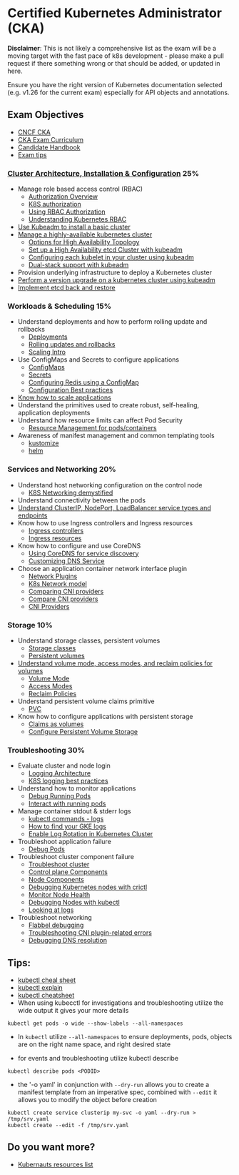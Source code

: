 # Certified Kubernetes Administrator (CKA)

**Disclaimer**: This is not likely a comprehensive list as the exam will be a moving target with the fast pace of k8s development - please make a pull request if there something wrong or that should be added, or updated in here.

Ensure you have the right version of Kubernetes documentation selected (e.g. v1.26 for the current exam) especially for API objects and annotations.

## Exam Objectives
* [CNCF CKA](https://www.cncf.io/certification/cka/)
* [CKA Exam Curriculum](https://github.com/cncf/curriculum/blob/master/CKA_Curriculum_v1.26.pdf)
* [Candidate Handbook](https://docs.linuxfoundation.org/tc-docs/certification/lf-handbook2)
* [Exam tips](https://docs.linuxfoundation.org/tc-docs/certification/tips-cka-and-ckad)

### [Cluster Architecture, Installation & Configuration](https://v1-26.docs.kubernetes.io/docs/concepts/architecture/) 25%
* Manage role based access control (RBAC)
  * [Authorization Overview](https://v1-26.docs.kubernetes.io/docs/reference/access-authn-authz/authorization/)
  * [K8S authorization](https://thenewstack.io/a-practical-approach-to-understanding-kubernetes-authorization/)
  * [Using RBAC Authorization](https://v1-26.docs.kubernetes.io/docs/reference/access-authn-authz/rbac/)
  * [Understanding Kubernetes RBAC](https://sysdig.com/learn-cloud-native/kubernetes-security/kubernetes-rbac/)
* [Use Kubeadm to install a basic cluster](https://v1-26.docs.kubernetes.io/docs/setup/production-environment/tools/kubeadm/create-cluster-kubeadm/)
* [Manage a highly-available kubernetes cluster](https://v1-26.docs.kubernetes.io/docs/setup/production-environment/tools/kubeadm/high-availability/)
  * [Options for High Availability Topology](https://v1-26.docs.kubernetes.io/docs/setup/production-environment/tools/kubeadm/ha-topology/)
  * [Set up a High Availability etcd Cluster with kubeadm](https://v1-26.docs.kubernetes.io/docs/setup/production-environment/tools/kubeadm/setup-ha-etcd-with-kubeadm/)
  * [Configuring each kubelet in your cluster using kubeadm](https://v1-26.docs.kubernetes.io/docs/setup/production-environment/tools/kubeadm/kubelet-integration/)
  * [Dual-stack support with kubeadm](https://v1-26.docs.kubernetes.io/docs/setup/production-environment/tools/kubeadm/dual-stack-support/)
* Provision underlying infrastructure to deploy a Kubernetes cluster
* [Perform a version upgrade on a kubernetes cluster using kubeadm](https://kubernetes.io/docs/tasks/administer-cluster/kubeadm/kubeadm-upgrade/)
* [Implement etcd back and restore](https://v1-26.docs.kubernetes.io/docs/tasks/administer-cluster/configure-upgrade-etcd/)

### Workloads & Scheduling 15%
* Understand deployments and how to perform rolling update and rollbacks
  * [Deployments](https://v1-26.docs.kubernetes.io/docs/concepts/workloads/controllers/deployment/)
  * [Rolling updates and rollbacks](https://v1-26.docs.kubernetes.io/docs/tutorials/kubernetes-basics/update/update-intro/)
  * [Scaling Intro](https://v1-26.docs.kubernetes.io/docs/tutorials/kubernetes-basics/scale/scale-intro/)
* Use ConfigMaps and Secrets to configure applications
  * [ConfigMaps](https://v1-26.docs.kubernetes.io/docs/concepts/configuration/configmap/)
  * [Secrets](https://v1-26.docs.kubernetes.io/docs/concepts/configuration/secret/)
  * [Configuring Redis using a ConfigMap](https://v1-26.docs.kubernetes.io/docs/tutorials/configuration/configure-redis-using-configmap/)
  * [Configuration Best practices](https://v1-26.docs.kubernetes.io/docs/concepts/configuration/overview/)
* [Know how to scale applications](https://v1-26.docs.kubernetes.io/docs/tutorials/kubernetes-basics/scale/scale-intro/)
* Understand the primitives used to create robust, self-healing, application deployments
* Understand how resource limits can affect Pod Security
  * [Resource Management for pods/containers](https://v1-26.docs.kubernetes.io/docs/concepts/configuration/manage-resources-containers/)
* Awareness of manifest management and common templating tools
  * [kustomize](https://github.com/kubernetes-sigs/kustomize)
  * [helm](https://github.com/helm/helm)

### Services and Networking 20%
* Understand host networking configuration on the control node
  * [K8S Networking demystified](https://www.stackrox.io/blog/kubernetes-networking-demystified/)
* Understand connectivity between the pods
* [Understand ClusterIP, NodePort, LoadBalancer service types and endpoints](https://v1-26.docs.kubernetes.io/docs/concepts/services-networking/service/#publishing-services-service-types)
* Know how to use Ingress controllers and Ingress resources
  * [Ingress controllers](https://v1-26.docs.kubernetes.io/docs/concepts/services-networking/ingress-controllers/)
  * [Ingress resources](https://v1-26.docs.kubernetes.io/docs/concepts/services-networking/ingress/)
* Know how to configure and use CoreDNS
  * [Using CoreDNS for service discovery](https://v1-26.docs.kubernetes.io/docs/tasks/administer-cluster/coredns/)
  * [Customizing DNS Service](https://v1-26.docs.kubernetes.io/docs/tasks/administer-cluster/dns-custom-nameservers/)
* Choose an application container network interface plugin
  * [Network Plugins](https://v1-26.docs.kubernetes.io/docs/concepts/extend-kubernetes/compute-storage-net/network-plugins/)
  * [K8s Network model](https://v1-26.docs.kubernetes.io/docs/concepts/services-networking/)
  * [Comparing CNI providers](https://kubevious.io/blog/post/comparing-kubernetes-container-network-interface-cni-providers)
  * [Compare CNI providers](https://www.suse.com/c/rancher_blog/comparing-kubernetes-cni-providers-flannel-calico-canal-and-weave/)
  * [CNI Providers](https://ranchermanager.docs.rancher.com/v2.5/faq/container-network-interface-providers)

### Storage 10%
* Understand storage classes, persistent volumes
  * [Storage classes](https://v1-26.docs.kubernetes.io/docs/concepts/storage/storage-classes/)
  * [Persistent volumes](https://v1-26.docs.kubernetes.io/docs/concepts/storage/persistent-volumes/)
* [Understand volume mode, access modes, and reclaim policies for volumes](https://v1-26.docs.kubernetes.io/docs/concepts/storage/persistent-volumes)
  * [Volume Mode](https://v1-26.docs.kubernetes.io/docs/concepts/storage/persistent-volumes/#volume-mode)
  * [Access Modes](https://v1-26.docs.kubernetes.io/docs/concepts/storage/persistent-volumes/#access-modes)
  * [Reclaim Policies](https://v1-26.docs.kubernetes.io/docs/concepts/storage/persistent-volumes/#reclaim-policy)
* Understand persistent volume claims primitive
  * [PVC](https://v1-26.docs.kubernetes.io/docs/concepts/storage/persistent-volumes/#persistentvolumeclaims)
* Know how to configure applications with persistent storage
  * [Claims as volumes](https://v1-26.docs.kubernetes.io/docs/concepts/storage/persistent-volumes/#claims-as-volumes)
  * [Configure Persistent Volume Storage](https://v1-26.docs.kubernetes.io/docs/tasks/configure-pod-container/configure-persistent-volume-storage/)

### Troubleshooting 30% 
* Evaluate cluster and node login
  * [Logging Architecture](https://v1-26.docs.kubernetes.io/docs/concepts/cluster-administration/logging/)
  * [K8S logging best practices](https://platform9.com/blog/kubernetes-logging-best-practices/)
* Understand how to monitor applications
  * [Debug Running Pods](https://v1-26.docs.kubernetes.io/docs/tasks/debug/debug-application/debug-running-pod/)
  * [Interact with running pods](https://v1-26.docs.kubernetes.io/docs/reference/kubectl/cheatsheet/#interacting-with-running-pods)
* Manage container stdout & stderr logs
  * [kubectl commands - logs](https://v1-26.docs.kubernetes.io/docs/reference/generated/kubectl/kubectl-commands#logs)
  * [How to find your GKE logs](https://cloud.google.com/blog/products/management-tools/finding-your-gke-logs)
  * [Enable Log Rotation in Kubernetes Cluster](https://vividcode.io/enable-log-rotation-in-kubernetes-cluster/)
* Troubleshoot application failure
  * [Debug Pods](https://v1-26.docs.kubernetes.io/docs/tasks/debug/debug-application/debug-pods/)
* Troubleshoot cluster component failure
  * [Troubleshoot cluster](https://v1-26.docs.kubernetes.io/docs/tasks/debug/debug-cluster/)
  * [Control plane Components](https://v1-26.docs.kubernetes.io/docs/concepts/overview/components/#control-plane-components)
  * [Node Components](https://v1-26.docs.kubernetes.io/docs/concepts/overview/components/#node-components)
  * [Debugging Kubernetes nodes with crictl](https://v1-26.docs.kubernetes.io/docs/tasks/debug/debug-cluster/crictl/)
  * [Monitor Node Health](https://v1-26.docs.kubernetes.io/docs/tasks/debug/debug-cluster/monitor-node-health/)
  * [Debugging Nodes with kubectl](https://v1-26.docs.kubernetes.io/docs/tasks/debug/debug-cluster/kubectl-node-debug/)
  * [Looking at logs](https://v1-26.docs.kubernetes.io/docs/tasks/debug/debug-cluster/#looking-at-logs)
* Troubleshoot networking
  * [Flabbel debugging](https://github.com/flannel-io/flannel/blob/master/Documentation/troubleshooting.md#kubernetes-specific)
  * [Troubleshooting CNI plugin-related errors](https://v1-26.docs.kubernetes.io/docs/tasks/administer-cluster/migrating-from-dockershim/troubleshooting-cni-plugin-related-errors/)
  * [Debugging DNS resolution](https://v1-26.docs.kubernetes.io/docs/tasks/administer-cluster/dns-debugging-resolution/)

## Tips:
* [kubectl cheal sheet](https://v1-26.docs.kubernetes.io/docs/reference/kubectl/cheatsheet/)
* [kubectl explain](https://blog.heptio.com/kubectl-explain-heptioprotip-ee883992a243)
* [kubectl cheatsheet](https://kubernetes.io/docs/user-guide/kubectl-cheatsheet/)
* When using kubecctl for investigations and troubleshooting utilize the wide output it gives your more details
```
kubectl get pods -o wide --show-labels --all-namespaces
```
* In `kubectl` utilize `--all-namespaces` to ensure deployments, pods, objects are on the right name space, and right desired state

* for events and troubleshooting utilize kubectl describe
```
kubectl describe pods <PODID>
```
* the '-o yaml' in conjunction with `--dry-run` allows you to create a manifest template from an imperative spec, combined with `--edit` it allows you to modify the object before creation
```
kubectl create service clusterip my-svc -o yaml --dry-run > /tmp/srv.yaml
kubectl create --edit -f /tmp/srv.yaml
```

## Do you want more?
- [Kubernauts resources list](https://docs.google.com/spreadsheets/d/10NltoF_6y3mBwUzQ4bcQLQfCE1BWSgUDcJXy-Qp2JEU/edit#gid=0)
